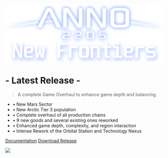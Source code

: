 ![logo](../_media/2205_newfrontiers_logo.png)

# - Latest Release -

> <span style='color: var(--theme-color);'>A complete Game Overhaul to enhance game depth and balancing.</span>


- &#x2022; New Mars Sector
- &#x2022; New Arctic Tier 3 population
- &#x2022; Complete overhaul of all production chains
- &#x2022; 9 new goods and several existing ones reworked
- &#x2022; Enhanced game depth, complexity, and region interaction
- &#x2022; Intense Rework of the Orbital Station and Technology Nexus

[Documentation](/en/Anno2205/Anno2205NewFrontiers.md)
[Download Release](https://drive.google.com/file/d/1ieKBR05wj9faAGwwROIFxkLX25pu4hqw/view?usp=sharing)

<!-- background image -->

![](_media/bg.png)